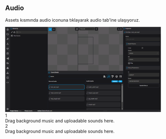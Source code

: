 ## Audio

Assets kısmında audio iconuna tıklayarak audio tab'ine ulaşıyoruz.

<div style="position:relative">
    <img src="./img/audio.png" alt="Gitlab Access Token"/>
    <div class="hover-box" style="left:35%; top:60%">
        <div class="title">1</div>
        <div class="body">
            Drag background music and uploadable sounds here.
        </div>
    </div>
    <div class="hover-box" style="left:57%; top:60%">
        <div class="title">2</div>
        <div class="body">
            Drag background music and uploadable sounds here.
        </div>
    </div>

</div>
